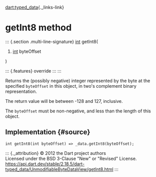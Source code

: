 [dart:typed\_data](../../dart-typed_data/dart-typed_data-library){._links-link}

getInt8 method
==============

::: {.section .multi-line-signature}
[int](../../dart-core/int-class) getInt8(

1.  [int](../../dart-core/int-class) byteOffset

)

::: {.features}
override
:::
:::

Returns the (possibly negative) integer represented by the byte at the
specified `byteOffset` in this object, in two\'s complement binary
representation.

The return value will be between -128 and 127, inclusive.

The `byteOffset` must be non-negative, and less than the length of this
object.

Implementation {#source}
--------------

``` {.language-dart data-language="dart"}
int getInt8(int byteOffset) => _data.getInt8(byteOffset);
```

::: {._attribution}
© 2012 the Dart project authors\
Licensed under the BSD 3-Clause \"New\" or \"Revised\" License.\
<https://api.dart.dev/stable/2.18.5/dart-typed_data/UnmodifiableByteDataView/getInt8.html>
:::
